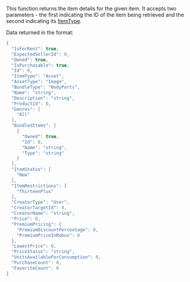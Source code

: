 This function returns the item details for the given item. It accepts two parameters - the first indicating the ID of the item being retrieved and the second indicating its [ItemType](https://developer.roblox.com/en-us/api-reference/enum/ItemType).

Data returned in the format:

```lua
{
  "IsForRent": true,
  "ExpectedSellerId": 0,
  "Owned": true,
  "IsPurchasable": true,
  "Id": 0,
  "ItemType": "Asset",
  "AssetType": "Image",
  "BundleType": "BodyParts",
  "Name": "string",
  "Description": "string",
  "ProductId": 0,
  "Genres": [
    "All"
  ],
  "BundledItems": [
    {
      "Owned": true,
      "Id": 0,
      "Name": "string",
      "Type": "string"
    }
  ],
  "ItemStatus": [
    "New"
  ],
  "ItemRestrictions": [
    "ThirteenPlus"
  ],
  "CreatorType": "User",
  "CreatorTargetId": 0,
  "CreatorName": "string",
  "Price": 0,
  "PremiumPricing": {
    "PremiumDiscountPercentage": 0,
    "PremiumPriceInRobux": 0
  },
  "LowestPrice": 0,
  "PriceStatus": "string",
  "UnitsAvailableForConsumption": 0,
  "PurchaseCount": 0,
  "FavoriteCount": 0
}
```